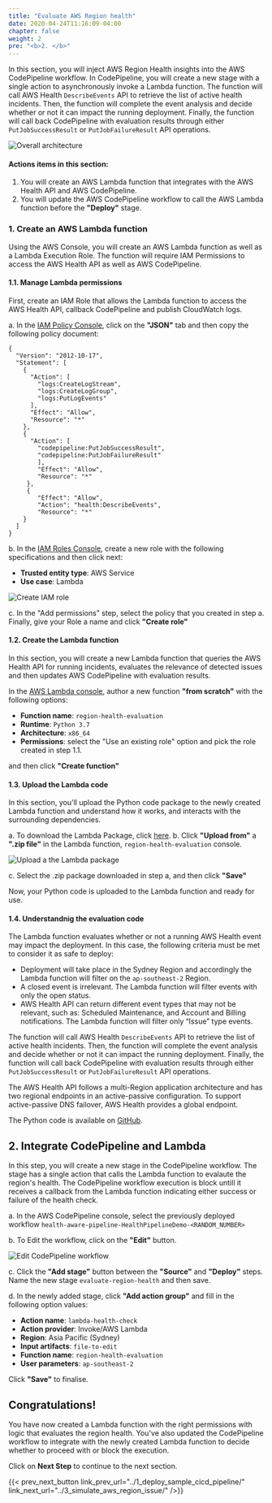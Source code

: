 ```yaml
---
title: "Evaluate AWS Region health"
date: 2020-04-24T11:16:09-04:00
chapter: false
weight: 2
pre: "<b>2. </b>"
---
```


In this section, you will inject AWS Region Health insights into the AWS CodePipeline workflow. In CodePipeline, you will create a new stage with a single action to asynchronously invoke a Lambda function. The function will call AWS Health `DescribeEvents` API to retrieve the list of active health incidents. Then, the function will complete the event analysis and decide whether or not it can impact the running deployment. Finally, the function will call back CodePipeline with evaluation results through either `PutJobSuccessResult` or `PutJobFailureResult` API operations.

![Overall architecture ](/Operations/300_Health_Aware_CICD_Pipelines/Images/architecture.jpeg)


#### Actions items in this section:

1. You will create an AWS Lambda function that integrates with the AWS Health API and AWS CodePipeline.
2. You will update the AWS CodePipeline workflow to call the AWS Lambda function before the **"Deploy"** stage.

### 1. Create an AWS Lambda function

Using the AWS Console, you will create an AWS Lambda function as well as a Lambda Execution Role. The function will require IAM Permissions to access the AWS Health API as well as AWS CodePipeline. 

#### 1.1. Manage Lambda permissions

First, create an IAM Role that allows the Lambda function to access the AWS Health API, callback CodePipeline and publish CloudWatch logs. 

a. In the [IAM Policy Console](https://us-east-1.console.aws.amazon.com/iam/home#/policies$new?step=edit), click on the **"JSON"** tab and then copy the following policy document:

```
{
  "Version": "2012-10-17", 
  "Statement": [
    {
      "Action": [ 
        "logs:CreateLogStream",
        "logs:CreateLogGroup",
        "logs:PutLogEvents"
      ],
      "Effect": "Allow", 
      "Resource": "*"
    },
    {
      "Action": [
        "codepipeline:PutJobSuccessResult",
        "codepipeline:PutJobFailureResult"
        ],
        "Effect": "Allow",
        "Resource": "*"
     },
     {
        "Effect": "Allow",
        "Action": "health:DescribeEvents",
        "Resource": "*"
    }
  ]
}
```

b. In the [IAM Roles Console](https://us-east-1.console.aws.amazon.com/iamv2/home?region=ap-southeast-2#/roles/create?step=selectEntities), create a new role with the following specifications and then click next:

* **Trusted entity type**: AWS Service
* **Use case**: Lambda

![Create IAM role ](/Operations/300_Health_Aware_CICD_Pipelines/Images/iam-role-step1.png)

c. In the "Add permissions" step, select the policy that you created in step a. Finally, give your Role a name and click **"Create role"**

#### 1.2. Create the Lambda function

In this section, you will create a new Lambda function that queries the AWS Health API for running incidents, evaluates the relevance of detected issues and then updates AWS CodePipeline with evaluation results. 

In the [AWS Lambda console](https://ap-southeast-2.console.aws.amazon.com/lambda/home?region=ap-southeast-2#/create/function), author a new function **"from scratch"** with the following options:

* **Function name**: `region-health-evaluation`
* **Runtime**: `Python 3.7`
* **Architecture**: `x86_64`
* **Permissions**: select the "Use an existing role" option and pick the role created in step 1.1.

and then click **"Create function"**

#### 1.3. Upload the Lambda code

In this section, you'll upload the Python code package to the newly created Lambda function and understand how it works, and interacts with the surrounding dependencies. 

a. To download the Lambda Package, click [here](http://aws.amazon.com).
b. Click **"Upload from"** a **".zip file"** in the Lambda function, `region-health-evaluation` console. 

![Upload a the Lambda package ](/Operations/300_Health_Aware_CICD_Pipelines/Images/lambda-upload.png)

c. Select the .zip package downloaded in step a, and then click **"Save"**

Now, your Python code is uploaded to the Lambda function and ready for use.

#### 1.4. Understandnig the evaluation code

The Lambda function evaluates whether or not a running AWS Health event may impact the deployment. In this case, the following criteria must be met to consider it as safe to deploy:

* Deployment will take place in the Sydney Region and accordingly the Lambda function will filter on the `ap-southeast-2` Region.
* A closed event is irrelevant. The Lambda function will filter events with only the open status.
* AWS Health API can return different event types that may not be relevant, such as: Scheduled Maintenance, and Account and Billing notifications. The Lambda function will filter only “Issue” type events.

The function will call AWS Health `DescribeEvents` API to retrieve the list of active health incidents. Then, the function will complete the event analysis and decide whether or not it can impact the running deployment. Finally, the function will call back CodePipeline with evaluation results through either `PutJobSuccessResult` or `PutJobFailureResult` API operations.

The AWS Health API follows a multi-Region application architecture and has two regional endpoints in an active-passive configuration. To support active-passive DNS failover, AWS Health provides a global endpoint. 

The Python code is available on [GitHub](https://github.com/aws-samples/building-health-aware-cicd-pipelines).

## 2. Integrate CodePipeline and Lambda

In this step, you will create a new stage in the CodePipeline workflow. The stage has a single action that calls the Lambda function to evalaute the region's health. The CodePipeline workflow execution is block untill it receives a callback from the Lambda function indicating either success or failure of the health check. 

a. In the AWS CodePipeline console, select the previously deployed workflow `health-aware-pipeline-HealthPipelineDemo-<RANDOM_NUMBER>`

b. To Edit the workflow, click on the **"Edit"** button. 

![Edit CodePipeline workflow ](/Operations/300_Health_Aware_CICD_Pipelines/Images/codepipeline-edit.png)

c. Click the **"Add stage"** button between the **"Source"** and **"Deploy"** steps. Name the new stage `evaluate-region-health` and then save. 

d. In the newly added stage, click **"Add action group"** and fill in the following option values:

* **Action name**: `lambda-health-check`
* **Action provider**: Invoke/AWS Lambda
* **Region**: Asia Pacific (Sydney)
* **Input artifacts**: `file-to-edit`
* **Function name**: `region-health-evaluation`
* **User parameters**: `ap-southeast-2`

Click **"Save"** to finalise. 

## Congratulations! 

You have now created a Lambda function with the right permissions with logic that evaluates the region health. You've also updated the CodePipeline workflow to integrate with the newly created Lambda function to decide whether to proceed with or block the execution. 

Click on **Next Step** to continue to the next section.

{{< prev_next_button link_prev_url="../1_deploy_sample_cicd_pipeline/" link_next_url="../3_simulate_aws_region_issue/" />}}


